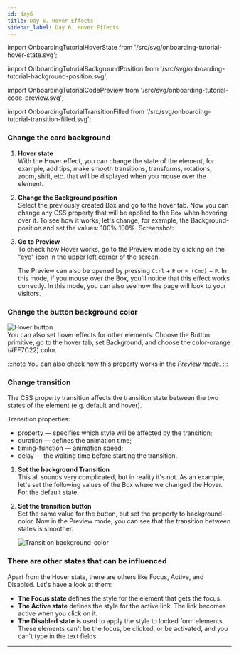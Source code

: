 ```yaml
---
id: day6
title: Day 6. Hover Effects
sidebar_label: Day 6. Hover Effects
---
```


import OnboardingTutorialHoverState from '/src/svg/onboarding-tutorial-hover-state.svg';

import OnboardingTutorialBackgroundPosition from '/src/svg/onboarding-tutorial-background-position.svg';

import OnboardingTutorialCodePreview from '/src/svg/onboarding-tutorial-code-preview.svg';

import OnboardingTutorialTransitionFilled from '/src/svg/onboarding-tutorial-transition-filled.svg';

### Change the card background

1. **Hover state** <br/>
   With the Hover effect, you can change the state of the element, for example, add tips, make smooth transitions, transforms, rotations, zoom, shift, etc. that will be displayed when you mouse over the element.
   <OnboardingTutorialHoverState />

2. **Change the Background position** <br/>
   Select the previously created Box and go to the hover tab.
   Now you can change any CSS property that will be applied to the Box when hovering over it. To see how it works, let's change, for example, the Background-position and set the values: 100% 100%. Screenshot:
   <OnboardingTutorialBackgroundPosition />

3. **Go to Preview** <br/>
   To check how Hover works, go to the Preview mode by clicking on the "eye" icon <OnboardingTutorialCodePreview /> in the upper left corner of the screen.
   
   The Preview can also be opened by pressing `Ctrl` + `P` or `⌘ (Cmd)` + `P`. In this mode, if you mouse over the Box, you'll notice that this effect works correctly. In this mode, you can also see how the page will look to your visitors.

### Change the button background color

   ![Hover button](/scr/day6-hover-button.png)<br/>
   You can also set hover effects for other elements. Choose the Button primitive, go to the hover tab, set Background, and choose the color-orange (#FF7C22) color.

:::note
You can also check how this property works in the *Preview mode*. 
:::


### Change transition

The CSS property transition affects the transition state between the two states of the element (e.g. default and hover).

Transition properties:
- property — specifies which style will be affected by the transition;
- duration — defines the animation time;
- timing-function — animation speed;
- delay — the waiting time before starting the transition.

1. **Set the background Transition** <br/>
   This all sounds very complicated, but in reality it's not. As an example, let's set the following values of the Box where we changed the Hover.<br/>
   For the default state.
   <OnboardingTutorialTransitionFilled /><br/>

2. **Set the transition button** <br/>
   Set the same value for the button, but set the property to background-color.
   Now in the Preview mode, you can see that the transition between states is smoother.<br/>

   ![Transition background-color](/scr/day6-background-color.png)

### There are other states that can be influenced

Apart from the Hover state, there are others like Focus, Active, and Disabled. Let's have a look at them:

- **The Focus state** defines the style for the element that gets the focus.
- **The Active state** defines the style for the active link. The link becomes active when you click on it.
- **The Disabled state** is used to apply the style to locked form elements. These elements can't be the focus, be clicked, or be activated, and you can't type in the text fields.

---